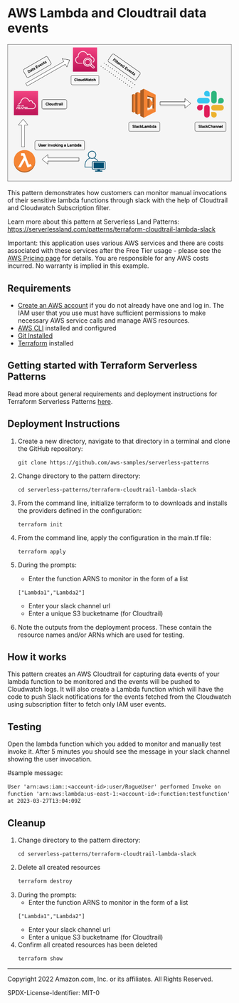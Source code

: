# AWS Lambda and Cloudtrail data events

![Concept](./terraform-cloudtrail-lambda-slack.png)

This pattern demonstrates how customers can monitor manual invocations of their sensitive lambda functions through slack with the help of Cloudtrail and Cloudwatch Subscription filter.

Learn more about this pattern at Serverless Land Patterns: https://serverlessland.com/patterns/terraform-cloudtrail-lambda-slack

Important: this application uses various AWS services and there are costs associated with these services after the Free Tier usage - please see the [AWS Pricing page](https://aws.amazon.com/pricing/) for details. You are responsible for any AWS costs incurred. No warranty is implied in this example.

## Requirements

* [Create an AWS account](https://portal.aws.amazon.com/gp/aws/developer/registration/index.html) if you do not already have one and log in. The IAM user that you use must have sufficient permissions to make necessary AWS service calls and manage AWS resources.
* [AWS CLI](https://docs.aws.amazon.com/cli/latest/userguide/install-cliv2.html) installed and configured
* [Git Installed](https://git-scm.com/book/en/v2/Getting-Started-Installing-Git)
* [Terraform](https://learn.hashicorp.com/tutorials/terraform/install-cli?in=terraform/aws-get-started) installed

## Getting started with Terraform Serverless Patterns
Read more about general requirements and deployment instructions for Terraform Serverless Patterns [here](https://github.com/aws-samples/serverless-patterns/blob/main/terraform-fixtures/docs/README.md). 


## Deployment Instructions

1. Create a new directory, navigate to that directory in a terminal and clone the GitHub repository:
    ``` 
    git clone https://github.com/aws-samples/serverless-patterns
    ```
1. Change directory to the pattern directory:
    ```
    cd serverless-patterns/terraform-cloudtrail-lambda-slack
    ```
1. From the command line, initialize terraform to  to downloads and installs the providers defined in the configuration:
    ```
    terraform init
    ```
1. From the command line, apply the configuration in the main.tf file:
    ```
    terraform apply
    ```
1. During the prompts:
    * Enter the function ARNS to monitor in the form of a list
    ```
    ["Lambda1","Lambda2"]
    ```
    * Enter your slack channel url
    * Enter a unique S3 bucketname (for Cloudtrail)

1. Note the outputs from the deployment process. These contain the resource names and/or ARNs which are used for testing.

## How it works

This pattern creates an AWS Cloudtrail for capturing data events of your lambda function to be monitored and the events will be pushed to Cloudwatch logs. It will also create a Lambda function which will have the code to push Slack notifications for the events fetched from the Cloudwatch using subscription filter to fetch only IAM user events.


## Testing

Open the lambda function which you added to monitor and manually test invoke it. After 5 minutes you should see the message in your slack channel showing the user invocation.

#sample message:
```
User 'arn:aws:iam::<account-id>:user/RogueUser' performed Invoke on function 'arn:aws:lambda:us-east-1:<account-id>:function:testfunction' at 2023-03-27T13:04:09Z
```

## Cleanup
 
1. Change directory to the pattern directory:
    ```
    cd serverless-patterns/terraform-cloudtrail-lambda-slack
    ```
1. Delete all created resources
    ```bash
    terraform destroy
    ```
1. During the prompts:
    * Enter the function ARNS to monitor in the form of a list
    ```
    ["Lambda1","Lambda2"]
    ```
    * Enter your slack channel url
    * Enter a unique S3 bucketname (for Cloudtrail)
1. Confirm all created resources has been deleted
    ```bash
    terraform show
    ```
----
Copyright 2022 Amazon.com, Inc. or its affiliates. All Rights Reserved.

SPDX-License-Identifier: MIT-0